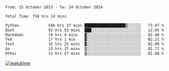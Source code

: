 <!--START_SECTION:waka-->

```txt
From: 25 October 2023 - To: 24 October 2024

Total Time: 758 hrs 14 mins

Python             566 hrs 37 mins ██████████████████▒░░░░░░   73.47 %
Bash               92 hrs 53 mins  ███░░░░░░░░░░░░░░░░░░░░░░   12.05 %
Markdown           19 hrs 9 mins   ▓░░░░░░░░░░░░░░░░░░░░░░░░   02.48 %
TeX                17 hrs 1 min    ▓░░░░░░░░░░░░░░░░░░░░░░░░   02.21 %
Text               15 hrs 25 mins  ▓░░░░░░░░░░░░░░░░░░░░░░░░   02.00 %
Go                 13 hrs 37 mins  ▒░░░░░░░░░░░░░░░░░░░░░░░░   01.77 %
Other              12 hrs 57 mins  ▒░░░░░░░░░░░░░░░░░░░░░░░░   01.68 %
```

<!--END_SECTION:waka-->
[![wakatime](https://wakatime.com/badge/user/5f89a63a-5294-4958-ad30-2b3455e63f2a.svg)](https://wakatime.com/@5f89a63a-5294-4958-ad30-2b3455e63f2a)
